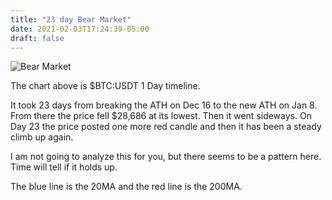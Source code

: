 ```yaml
---
title: "23 day Bear Market"
date: 2021-02-03T17:24:39-05:00
draft: false
---
```


![Bear Market](../23daybearmarket.png)



The chart above is $BTC:USDT 1 Day timeline. 

It took 23 days from breaking the ATH on Dec 16 to the new ATH on Jan 8. From there the price fell $28,686 at its lowest. Then it went sideways. On Day 23 the price posted one more red candle and then it has been a steady climb up again. 

I am not going to analyze this for you, but there seems to be a pattern here. Time will tell if it holds up.



The blue line is the 20MA and the red line is the 200MA.